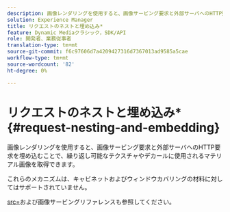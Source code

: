 ```yaml
---
description: 画像レンダリングを使用すると、画像サービング要求と外部サーバへのHTTP要求を埋め込むことで、繰り返し可能なテクスチャやデカールに使用されるマテリアル画像を取得できます。
solution: Experience Manager
title: リクエストのネストと埋め込み*
feature: Dynamic Mediaクラシック，SDK/API
role: 開発者、業務従事者
translation-type: tm+mt
source-git-commit: f6c97606d7a4209427316d7367013ad9585a5cae
workflow-type: tm+mt
source-wordcount: '82'
ht-degree: 0%

---
```



# リクエストのネストと埋め込み*{#request-nesting-and-embedding}

画像レンダリングを使用すると、画像サービング要求と外部サーバへのHTTP要求を埋め込むことで、繰り返し可能なテクスチャやデカールに使用されるマテリアル画像を取得できます。

これらのメカニズムは、キャビネットおよびウィンドウカバリングの材料に対してはサポートされていません。

[src=](../../../../../../ir-api/http-protocol/image-rendering-api-ref/c-ir-http-protocol-ref/c-ir-http-protocol-command-reference/r-ir-src.md#reference-62c98abad22149d68d405ed6aaff8272)および画像サービングリファレンスも参照してください。
